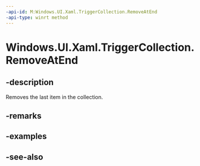 ```yaml
---
-api-id: M:Windows.UI.Xaml.TriggerCollection.RemoveAtEnd
-api-type: winrt method
---
```


<!-- Method syntax
public void RemoveAtEnd()
-->

# Windows.UI.Xaml.TriggerCollection.RemoveAtEnd

## -description
Removes the last item in the collection.



## -remarks

## -examples

## -see-also
